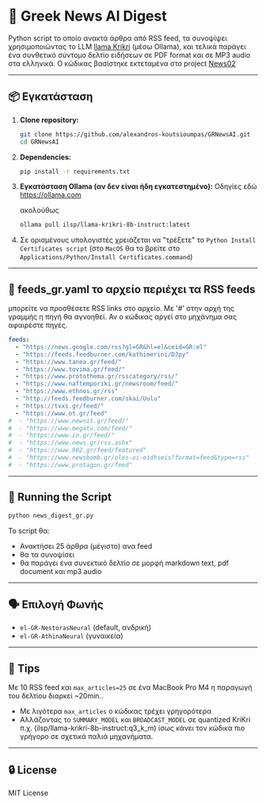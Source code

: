# 📰 Greek News AI Digest

Python script το οποίο ανακτά άρθρα από RSS feed, τα συνοψίψει χρησιμοποιώντας το LLM [llama Krikri](https://ollama.com/ilsp/llama-krikri-8b-instruct) (μέσω Ollama), και τελικά παράγει ένα συνθετικό σύντομο δελτίο ειδήσεων σε PDF format και σε MP3 audio στα ελληνικά. Ο κώδικας βασίστηκε εκτεταμένα στο project [News02](https://github.com/kliewerdaniel/News02)

---

## 📦 Εγκατάσταση

1. **Clone repository:**
   ```bash
   git clone https://github.com/alexandros-koutsioumpas/GRNewsAI.git
   cd GRNewsAI
   ```

2. **Dependencies:**
   ```bash
   pip install -r requirements.txt
   ```

3. **Εγκατάσταση Ollama (αν δεν είναι ήδη εγκατεστημένο):**
   Οδηγίες εδώ https://ollama.com

   ακολούθως

   ```bash
   ollama pull ilsp/llama-krikri-8b-instruct:latest
   ```
4. Σε ορισμένους υπολογιστές χρειάζεται να "τρέξετε" το `Python Install Certificates script` (στο `MacOS` θα το βρείτε στο `Applications/Python/Install Certificates.command`)

---

## 📄 feeds_gr.yaml το αρχείο περιέχει τα RSS feeds

μπορείτε να προσθέσετε RSS links στο αρχείο. Με '#' στην αρχή της γραμμής η πηγή θα αγνοηθεί. Αν ο κώδικας αργεί στο μηχάνημα σας αφαιρέστε πηγές.

```yaml
feeds:
  - "https://news.google.com/rss?gl=GR&hl=el&ceid=GR:el"
  - "https://feeds.feedburner.com/kathimerini/DJpy"
  - "https://www.tanea.gr/feed/"
  - "https://www.tovima.gr/feed/"
  - "https://www.protothema.gr/rsscategory/rss/"
  - "https://www.naftemporiki.gr/newsroom/feed/"
  - "https://www.ethnos.gr/rss"
  - "http://feeds.feedburner.com/skai/Uulu"
  - "https://tvxs.gr/feed/"
  - "https://www.ot.gr/feed"
#  - "https://www.newsit.gr/feed/"
#  - "https://www.megatv.com/feed/"
#  - "https://www.in.gr/feed/"
#  - "https://www.news.gr/rss.ashx"
#  - "https://www.902.gr/feed/featured"
#  - "https://www.newsbomb.gr/oles-oi-eidhseis?format=feed&type=rss"
#  - "https://www.protagon.gr/feed"
```

---

## 🚀 Running the Script

```bash
python news_digest_gr.py
```

Το script θα:
- Ανακτήσει 25 άρθρα (μέγιστο) ανα feed
- θα τα συνοψίσει
- θα παράγει ένα συνεκτικό δελτίο σε μορφή markdown text, pdf document και mp3 audio

---

## 🗣️ Επιλογή Φωνής

- `el-GR-NestorasNeural` (default, ανδρική)
- `el-GR-AthinaNeural` (γυναικεία)


---

## 🧠 Tips

Με 10 RSS feed και `max_articles=25` σε ένα MacBook Pro M4 η παραγωγή του δελτίου διαρκεί ~20min.. 

- Με λιγότερα `max_articles` ο κώδικας τρέχει γρηγορότερα
- Αλλάζοντας το `SUMMARY_MODEL` και `BROADCAST_MODEL` σε quantized KriKri π.χ. (ilsp/llama-krikri-8b-instruct:q3_k_m) ίσως κάνει τον κώδικα πιο γρήγορο σε σχετικά παλιά μηχανήματα.

---

## 🔒 License

MIT License
